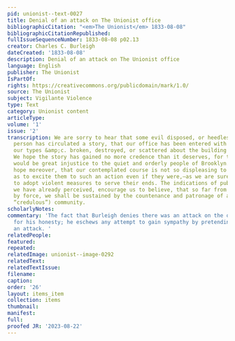 ```yaml
---
pid: unionist--text-0027
title: Denial of an attack on The Unionist office
bibliographicCitation: "<em>The Unionist</em> 1833-08-08"
bibliographicCitationRepublished: 
fullIssueSequenceNumber: 1833-08-08 p02.13
creator: Charles C. Burleigh
dateCreated: '1833-08-08'
description: Denial of an attack on The Unionist office
language: English
publisher: The Unionist
IsPartOf: 
rights: https://creativecommons.org/publicdomain/mark/1.0/
source: The Unionist
subject: Vigilante Violence
type: Text
category: Unionist content
articleType: 
volume: '1'
issue: '2'
transcription: We are sorry to hear that some evil disposed, or heedlessly mischievous
  person has circulated a story, that our office has been entered with violence, and
  our types &amp;c. broken, destroyed, or scattered about the building and the streets.
  We hope the story has gained no more credence than it deserves, for to believe it,
  would be great injustice to the quiet and orderly people of Brooklyn. We would humbly
  hope moreover, that our contemplated course is not so displeasing to the people
  as to excite them to such an action even if they were,—as we are sure they are not—disposed
  to adopt violent measures to serve their ends. The indications of public favor which
  we have already perceived, encourage us to believe, that so far from being put down
  by force, we shall be sustained by the countenance and patronage of a candid (not
  “credulous”) community.
scholarlyNotes: 
commentary: 'The fact that Burleigh denies there was an attack on the office vouches
  for his honesty; he eschews any attempt to gain sympathy by pretending there was
  an attack. '
relatedPeople: 
featured: 
repeated: 
relatedImage: unionist--image-0292
relatedText: 
relatedTextIssue: 
filename: 
caption: 
order: '26'
layout: items_item
collection: items
thumbnail: 
manifest: 
full: 
proofed JR: '2023-08-22'
---
```

